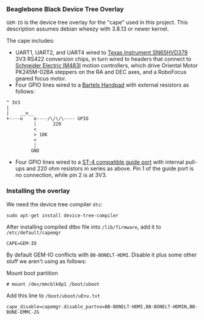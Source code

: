 ### Beaglebone Black Device Tree Overlay

`GEM-IO` is the device tree overlay for the "cape" used in this project.
This description assumes debian wheezy with 3.8.13 or newer kernel.

The cape includes:
* UART1, UART2, and UART4 wired to [Texas Instrument SN65HVD379](http://www.ti.com/product/sn65hvd379) 3V3 RS422 conversion chips, in turn wired to headers that connect to [Schneider Electric IM483I](http://motion.schneider-electric.com/products/im483i_ie.html) motion controllers, which drive Oriental Motor PK245M-02BA steppers on the RA and DEC axes, and a RoboFocus geared focus motor.
* Four GPIO lines wired to a [Bartels Handpad](http://www.bbastrodesigns.com/handpad-assembly_notes.html) with external resistors as follows:
```
^ 3V3
|
|    __n__
+----o    o----/\/\/\---- GPIO
          |      220
          <
          > 10K
          <
          |
         GND
```
* Four GPIO lines wired to a [ST-4 compatible guide port](http://www.store.shoestringastronomy.com/guide_port_cables.pdf) with internal pull-ups and 220 ohm
resistors in series as above.  Pin 1 of the guide port is no connection,
while pin 2 is at 3V3.


### Installing the overlay

We need the device tree compiler `dtc`:
```
sudo apt-get install device-tree-compiler
```

After installing compiled dtbo file into `/lib/firmware`, add
it to `/etc/default/capemgr`
```
CAPE=GEM-IO
```

By default GEM-IO conflicts with  `BB-BONELT-HDMI`.  Disable it plus
some other stuff we aren't using as follows:

Mount boot partition
```
# mount /dev/mmcblk0p1 /boot/uboot
```

Add this line to `/boot/uboot/uEnv.txt`
```
cape_disable=capemgr.disable_partno=BB-BONELT-HDMI,BB-BONELT-HDMIN,BB-BONE-EMMC-2G
```
